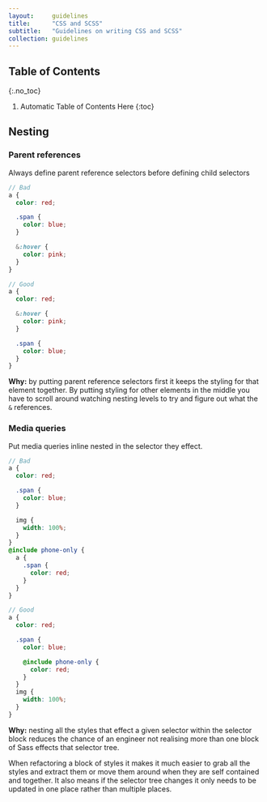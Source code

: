```yaml
---
layout:     guidelines
title:      "CSS and SCSS"
subtitle:   "Guidelines on writing CSS and SCSS"
collection: guidelines
---
```


## Table of Contents
{:.no_toc}

1. Automatic Table of Contents Here
{:toc}


## Nesting

### Parent references

Always define parent reference selectors before defining child selectors

```scss
// Bad
a {
  color: red;

  .span {
    color: blue;
  }

  &:hover {
    color: pink;
  }
}

// Good
a {
  color: red;

  &:hover {
    color: pink;
  }

  .span {
    color: blue;
  }
}
```

**Why:** by putting parent reference selectors first it keeps the styling for
that element together. By putting styling for other elements in the middle you
have to scroll around watching nesting levels to try and figure out what the
`&` references.

### Media queries

Put media queries inline nested in the selector they effect.

```scss
// Bad
a {
  color: red;

  .span {
    color: blue;
  }

  img {
    width: 100%;
  }
}
@include phone-only {
  a {
    .span {
      color: red;
    }
  }
}

// Good
a {
  color: red;

  .span {
    color: blue;

    @include phone-only {
      color: red;
    }
  }
  img {
    width: 100%;
  }
}
```

**Why:** nesting all the styles that effect a given selector within the
selector block reduces the chance of an engineer not realising more than one
block of Sass effects that selector tree.

When refactoring a block of styles it makes it much easier to grab all the
styles and extract them or move them around when they are self contained and
together. It also means if the selector tree changes it only needs to be
updated in one place rather than multiple places.


